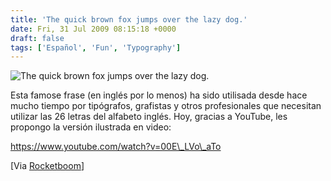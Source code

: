 ```yaml
---
title: 'The quick brown fox jumps over the lazy dog.'
date: Fri, 31 Jul 2009 08:15:18 +0000
draft: false
tags: ['Español', 'Fun', 'Typography']
---
```


![The quick brown fox jumps over the lazy dog.](https://madd0.files.wordpress.com/2011/04/quickbrownfox_thumb1.png "The quick brown fox jumps over the lazy dog.")

Esta famose frase (en inglés por lo menos) ha sido utilisada desde hace mucho tiempo por tipógrafos, grafistas y otros profesionales que necesitan utilizar las 26 letras del alfabeto inglés. Hoy, gracias a YouTube, les propongo la versión ilustrada en video:

https://www.youtube.com/watch?v=00E\_LVo\_aTo

\[Via [Rocketboom](http://blog.rocketboom.com/post/152453848/the-quick-brown-fox-jumps-over-the-lazy-dog-via)\]